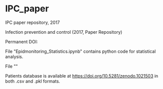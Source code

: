 # IPC_paper
IPC paper repository, 2017

Infection prevention and control (2017, Paper Repository)

Permanent DOI: 

File "Epidmonitoring_Statistics.ipynb" contains python code for statistical analysis.

File "" 

Patients database is available at https://doi.org/10.5281/zenodo.1021503 in both .csv and .pkl formats.

